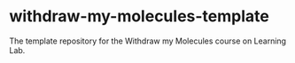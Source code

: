# withdraw-my-molecules-template
The template repository for the Withdraw my Molecules  course on Learning Lab.
